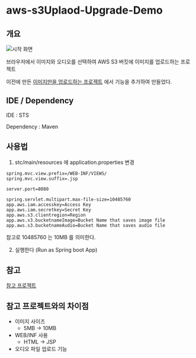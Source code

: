 # aws-s3Uplaod-Upgrade-Demo

## 개요

![시작 화면](https://user-images.githubusercontent.com/31675804/130340919-f3e86d6a-31db-4661-87c6-aff67790618b.PNG)

브라우저에서 이미지와 오디오를 선택하여 AWS S3 버킷에 이미지를 업로드하는 프로젝트

이전에 만든 [이미지만을 업로드하는 프로젝트](https://github.com/jee00609/aws-s3Uplaod-Demo) 에서 기능을 추가하여 만들었다.

## IDE / Dependency

IDE : STS

Dependency : Maven

## 사용법

1. stc/main/resources 에 application.properties 변경

```properties
spring.mvc.view.prefix=/WEB-INF/VIEWS/
spring.mvc.view.suffix=.jsp

server.port=8080

spring.servlet.multipart.max-file-size=10485760
app.aws.iam.accesskey=Access Key
app.aws.iam.secretkey=Secret Key
app.aws.s3.clientregion=Region
app.aws.s3.bucketnameImage=Bucket Name that saves image file
app.aws.s3.bucketnameAudio=Bucket Name that saves audio file
```
참고로 10485760 는 10MB 를 의미한다.

2. 실행한다 (Run as Spring boot App)

## 참고
[참고 프로젝트](https://github.com/nadunc/AWS-S3-image-uploader-with-java-spring-boot)

## 참고 프로젝트와의 차이점

   * 이미지 사이즈
      * 5MB -> 10MB
   * WEB/INF 사용
      * HTML -> JSP
   * 오디오 파일 업로드 기능 
